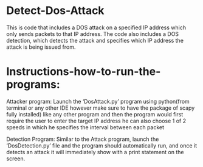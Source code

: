 # Detect-Dos-Attack
This is code that includes a DOS attack on a specified IP address which only sends packets to that IP address. 
The code also includes a DOS detection, which detects the attack and specifies which IP address the attack is being issued from.

# Instructions-how-to-run-the-programs:
Attacker program: Launch the ‘DosAttack.py’ program using python(from terminal or any other IDE however make sure to have the package of scapy fully installed) like any other program and then the program would first require the user to enter the target IP address he can also choose 1 of 2 speeds in which he specifies the interval between each packet 

Detection Program: Similar to the Attack program, launch the ‘DosDetection.py’ file and the program should automatically run, and once it detects an attack it will immediately show with a print statement on the screen.
